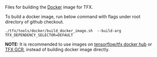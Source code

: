 Files for building the [Docker](https://hub.docker.com/r/tensorflow/tfx/tags) image for TFX.

To build a docker image, run below command with flags under root directory of
github checkout.
```
./tfx/tools/docker/build_docker_image.sh  --build-arg TFX_DEPENDENCY_SELECTOR=DEFAULT
```
**NOTE:** It is recommended to use images on [tensorflow/tfx docker hub](https://hub.docker.com/r/tensorflow/tfx/tags) or [TFX GCR](https://gcr.io/tfx-oss-public/tfx), instead of building docker image directly.

